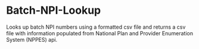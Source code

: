 # Batch-NPI-Lookup
Looks up batch NPI numbers using a formatted csv file and returns a csv file with information populated from National Plan and Provider Enumeration System (NPPES) api.
